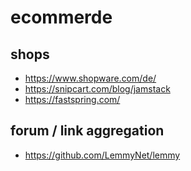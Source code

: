 # ecommerde

## shops

- https://www.shopware.com/de/
- https://snipcart.com/blog/jamstack
- https://fastspring.com/


## forum / link aggregation

- https://github.com/LemmyNet/lemmy
